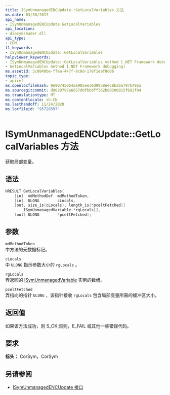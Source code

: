 ```yaml
---
title: ISymUnmanagedENCUpdate::GetLocalVariables 方法
ms.date: 03/30/2017
api_name:
- ISymUnmanagedENCUpdate.GetLocalVariables
api_location:
- diasymreader.dll
api_type:
- COM
f1_keywords:
- ISymUnmanagedENCUpdate::GetLocalVariables
helpviewer_keywords:
- ISymUnmanagedENCUpdate::GetLocalVariables method [.NET Framework debugging]
- GetLocalVariables method [.NET Framework debugging]
ms.assetid: 5c8840be-ffea-447f-9c8d-178f1eaf8d06
topic_type:
- apiref
ms.openlocfilehash: 9e907450b4ae985ee30d9958eec8baba797b495a
ms.sourcegitcommit: d8020797a6657d0fbbdff362b80300815f682f94
ms.translationtype: MT
ms.contentlocale: zh-CN
ms.lasthandoff: 11/24/2020
ms.locfileid: "95728597"
---
```

# <a name="isymunmanagedencupdategetlocalvariables-method"></a>ISymUnmanagedENCUpdate::GetLocalVariables 方法

获取局部变量。  
  
## <a name="syntax"></a>语法  
  
```cpp  
HRESULT GetLocalVariables(  
    [in]  mdMethodDef  mdMethodToken,  
    [in]  ULONG        cLocals,  
    [out, size_is(cLocals), length_is(*pceltFetched)]  
        ISymUnmanagedVariable *rgLocals[],  
    [out] ULONG        *pceltFetched);  
```  
  
## <a name="parameters"></a>参数  

 `mdMethodToken`  
 中方法的元数据标记。  
  
 `cLocals`  
 中 `ULONG` 指示参数大小的 `rgLocals` 。  
  
 `rgLocals`  
 弄返回的 [ISymUnmanagedVariable](isymunmanagedvariable-interface.md) 实例的数组。  
  
 `pceltFetched`  
 弄指向的指针 `ULONG` ，该指针接收 `rgLocals` 包含局部变量所需的缓冲区大小。  
  
## <a name="return-value"></a>返回值  

 如果该方法成功，则 S_OK;否则，E_FAIL 或其他一些错误代码。  
  
## <a name="requirements"></a>要求  

 **标头：** CorSym，CorSym  
  
## <a name="see-also"></a>另请参阅

- [ISymUnmanagedENCUpdate 接口](isymunmanagedencupdate-interface.md)
